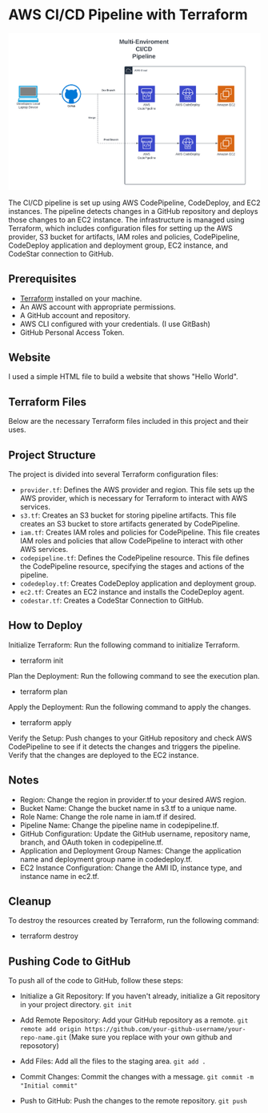 # AWS CI/CD Pipeline with Terraform
![ci/cd][ciCdImage]

The CI/CD pipeline is set up using AWS CodePipeline, CodeDeploy, and EC2 instances. The pipeline detects changes in a GitHub repository and deploys those changes to an EC2 instance. The infrastructure is managed using Terraform, which includes configuration files for setting up the AWS provider, S3 bucket for artifacts, IAM roles and policies, CodePipeline, CodeDeploy application and deployment group, EC2 instance, and CodeStar connection to GitHub.

## Prerequisites
- [Terraform](https://www.terraform.io/downloads.html) installed on your machine.
- An AWS account with appropriate permissions.
- A GitHub account and repository.
- AWS CLI configured with your credentials. (I use GitBash)
- GitHub Personal Access Token.

## Website
I used a simple HTML file to build a website that shows "Hello World".

## Terraform Files
Below are the necessary Terraform files included in this project and their uses.

## Project Structure
The project is divided into several Terraform configuration files:

- `provider.tf`: Defines the AWS provider and region. This file sets up the AWS provider, which is necessary for Terraform to interact with AWS services.
- `s3.tf`: Creates an S3 bucket for storing pipeline artifacts. This file creates an S3 bucket to store artifacts generated by CodePipeline.
- `iam.tf`: Creates IAM roles and policies for CodePipeline. This file creates IAM roles and policies that allow CodePipeline to interact with other AWS services.
- `codepipeline.tf`: Defines the CodePipeline resource. This file defines the CodePipeline resource, specifying the stages and actions of the pipeline.
- `codedeploy.tf`: Creates CodeDeploy application and deployment group. 
- `ec2.tf`: Creates an EC2 instance and installs the CodeDeploy agent. 
- `codestar.tf`: Creates a CodeStar Connection to GitHub. 


## How to Deploy
Initialize Terraform: Run the following command to initialize Terraform.
- terraform init

Plan the Deployment: Run the following command to see the execution plan.
- terraform plan 

Apply the Deployment: Run the following command to apply the changes.
- terraform apply 

Verify the Setup: Push changes to your GitHub repository and check AWS CodePipeline to see if it detects the changes and triggers the pipeline. Verify that the changes are deployed to the EC2 instance.

## Notes
- Region: Change the region in provider.tf to your desired AWS region.
- Bucket Name: Change the bucket name in s3.tf to a unique name.
- Role Name: Change the role name in iam.tf if desired.
- Pipeline Name: Change the pipeline name in codepipeline.tf.
- GitHub Configuration: Update the GitHub username, repository name, branch, and OAuth token in codepipeline.tf.
- Application and Deployment Group Names: Change the application name and deployment group name in codedeploy.tf.
- EC2 Instance Configuration: Change the AMI ID, instance type, and instance name in ec2.tf.

## Cleanup
To destroy the resources created by Terraform, run the following command:
- terraform destroy


## Pushing Code to GitHub
To push all of the code to GitHub, follow these steps:

- Initialize a Git Repository: If you haven't already, initialize a Git repository in your project directory.
`git init`

- Add Remote Repository: Add your GitHub repository as a remote.
`git remote add origin https://github.com/your-github-username/your-repo-name.git` (Make sure you replace with your own github and reposotory)

- Add Files: Add all the files to the staging area.
`git add .`

- Commit Changes: Commit the changes with a message.
`git commit -m "Initial commit"`

- Push to GitHub: Push the changes to the remote repository.
`git push`

[ciCdImage]: ./CICD.PNG